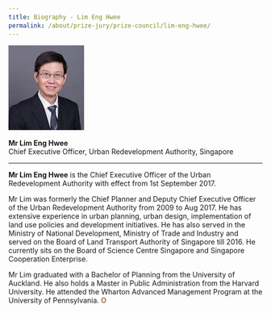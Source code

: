 ```yaml
---
title: Biography - Lim Eng Hwee
permalink: /about/prize-jury/prize-council/lim-eng-hwee/
---
```


<div style="width:150px"><img src="/images/jury/lim-eng-hwee.jpeg" alt="Lim Eng Hwee" /></div>

**Mr Lim Eng Hwee**<br>
Chief Executive Officer, Urban Redevelopment Authority, Singapore

---

**Mr Lim Eng Hwee** is the Chief Executive Officer of the Urban Redevelopment Authority with effect from 1st September 2017. 

Mr Lim was formerly the Chief Planner and Deputy Chief Executive Officer of the Urban Redevelopment Authority from 2009 to Aug 2017. He has extensive experience in urban planning, urban design, implementation of land use policies and development initiatives. He has also served in the Ministry of National Development, Ministry of Trade and Industry and served on the Board of Land Transport Authority of Singapore till 2016. He currently sits on the Board of Science Centre Singapore and Singapore Cooperation Enterprise. 

Mr Lim graduated with a Bachelor of Planning from the University of Auckland. He also holds a Master in Public Administration from the Harvard University. He attended the Wharton Advanced Management Program at the University of Pennsylvania. **<font color="#967942">O</font>**
